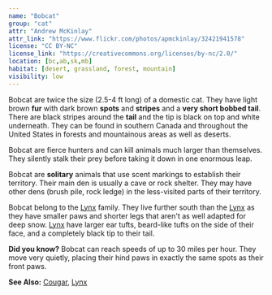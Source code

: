 ```yaml
---
name: "Bobcat"
group: "cat"
attr: "Andrew McKinlay"
attr_link: "https://www.flickr.com/photos/apmckinlay/32421941578"
license: "CC BY-NC"
license_link: "https://creativecommons.org/licenses/by-nc/2.0/"
location: [bc,ab,sk,mb]
habitat: [desert, grassland, forest, mountain]
visibility: low
---
```

Bobcat are twice the size (2.5-4 ft long) of a domestic cat. They have light brown **fur** with dark brown **spots** and **stripes** and a **very short bobbed tail**. There are black stripes around the **tail** and the tip is black on top and white underneath. They can be found in southern Canada and throughout the United States in forests and mountainous areas as well as deserts.

Bobcat are fierce hunters and can kill animals much larger than themselves. They silently stalk their prey before taking it down in one enormous leap.

Bobcat are **solitary** animals that use scent markings to establish their territory. Their main den is usually a cave or rock shelter. They may have other dens (brush pile, rock ledge) in the less-visited parts of their territory.

Bobcat belong to the [Lynx](/animals/lynx/) family. They live further south than the [Lynx](/animals/lynx/) as they have smaller paws and shorter legs that aren't as well adapted for deep snow. [Lynx](/animals/lynx/) have larger ear tufts, beard-like tufts on the side of their face, and a completely black tip to their tail.

**Did you know?** Bobcat can reach speeds of up to 30 miles per hour. They move very quietly, placing their hind paws in exactly the same spots as their front paws.

<!-- generated, do not edit -->
**See Also:**
[Cougar](/animals/cougar/),
[Lynx](/animals/lynx/)
